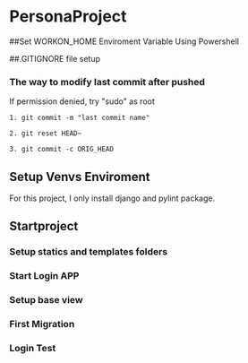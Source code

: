 # PersonaProject

##Set WORKON_HOME Enviroment Variable Using Powershell

##.GITIGNORE file setup

### The way to modify last commit after pushed

If permission denied, try "sudo" as root 

```
1. git commit -m "last commit name" 

2. git reset HEAD~

3. git commit -c ORIG_HEAD
```

## Setup Venvs Enviroment

For this project, I only install django and pylint package.

## Startproject 

### Setup statics and templates folders

### Start Login APP

### Setup base view

### First Migration

### Login Test